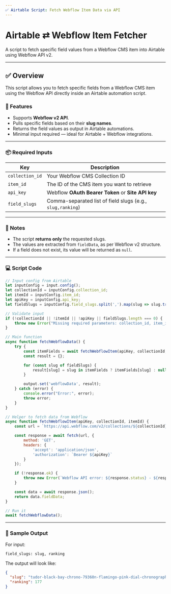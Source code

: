 ```yaml
---
✅ Airtable Script: Fetch Webflow Item Data via API
---
```


# Airtable ⇄ Webflow Item Fetcher

A script to fetch specific field values from a Webflow CMS item into Airtable using Webflow API v2.

---

## ✅ Overview

This script allows you to fetch specific fields from a Webflow CMS item using the Webflow API directly inside an Airtable automation script.

### 🔧 Features

- Supports **Webflow v2 API**.
- Pulls specific fields based on their **slug names**.
- Returns the field values as output in Airtable automations.
- Minimal input required — ideal for Airtable + Webflow integrations.

---

### 📦 Required Inputs

| Key           | Description                                              |
|---------------|----------------------------------------------------------|
| `collection_id` | Your Webflow CMS Collection ID                          |
| `item_id`       | The ID of the CMS item you want to retrieve             |
| `api_key`       | Webflow **OAuth Bearer Token** or **Site API key**      |
| `field_slugs`   | Comma-separated list of field slugs (e.g., `slug,ranking`) |

---

### 🧠 Notes

- The script **returns only** the requested slugs.
- The values are extracted from `fieldData`, as per Webflow v2 structure.
- If a field does not exist, its value will be returned as `null`.

---

### 💻 Script Code

```javascript
// Input config from Airtable
let inputConfig = input.config();
let collectionId = inputConfig.collection_id;
let itemId = inputConfig.item_id;
let apiKey = inputConfig.api_key;
let fieldSlugs = inputConfig.field_slugs.split(',').map(slug => slug.trim());

// Validate input
if (!collectionId || !itemId || !apiKey || fieldSlugs.length === 0) {
    throw new Error("Missing required parameters: collection_id, item_id, api_key, or field_slugs.");
}

// Main function
async function fetchWebflowData() {
    try {
        const itemFields = await fetchWebflowItem(apiKey, collectionId, itemId);
        const result = {};

        for (const slug of fieldSlugs) {
            result[slug] = slug in itemFields ? itemFields[slug] : null;
        }

        output.set('webflowData', result);
    } catch (error) {
        console.error("Error:", error);
        throw error;
    }
}

// Helper to fetch data from Webflow
async function fetchWebflowItem(apiKey, collectionId, itemId) {
    const url = `https://api.webflow.com/v2/collections/${collectionId}/items/${itemId}/live`;

    const response = await fetch(url, {
        method: 'GET',
        headers: {
            'accept': 'application/json',
            'authorization': `Bearer ${apiKey}`
        }
    });

    if (!response.ok) {
        throw new Error(`Webflow API error: ${response.status} - ${response.statusText}`);
    }

    const data = await response.json();
    return data.fieldData;
}

// Run it
await fetchWebflowData();
```

---

### 🔄 Sample Output

For input:
```text
field_slugs: slug, ranking
```

The output will look like:

```json
{
  "slug": "tudor-black-bay-chrono-79360n-flamingo-pink-dial-chronograph-stainless-steel",
  "ranking": 177
}
```
